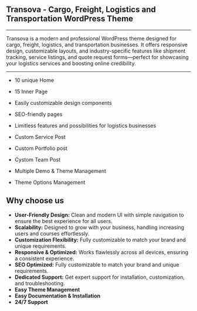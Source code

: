 ## Transova - Cargo, Freight, Logistics and Transportation WordPress Theme

---

Transova is a modern and professional WordPress theme designed for cargo, freight, logistics, and transportation businesses. It offers responsive design, customizable layouts, and industry-specific features like shipment tracking, service listings, and quote request forms—perfect for showcasing your logistics services and boosting online credibility.

---

- 10 unique Home

- 15 Inner Page

- Easily customizable design components

- SEO-friendly pages

- Limitless features and possibilities for logistics businesses

- Custom Service Post 

- Custom Portfolio post

- Cystom Team Post

- Multiple Demo & Theme Management

- Theme Options Management

## Why choose us

- <strong>User-Friendly Design:</strong> Clean and modern UI with simple navigation to ensure the best experience for all users.
- <strong>Scalability:</strong> Designed to grow with your business, handling increasing users and courses effortlessly.
- <strong>Customization Flexibility:</strong> Fully customizable to match your brand and unique requirements.
- <strong>Responsive & Optimized:</strong> Works flawlessly across all devices, ensuring a consistent experience.
- <strong>SEO Optimized:</strong> Fully customizable to match your brand and unique requirements.
- <strong>Dedicated Support:</strong> Get expert support for installation, customization, and troubleshooting.
- <strong>Easy Theme Management</strong>
- <strong>Easy Documentation & Installation</strong>
- <strong>24/7 Support</strong>
